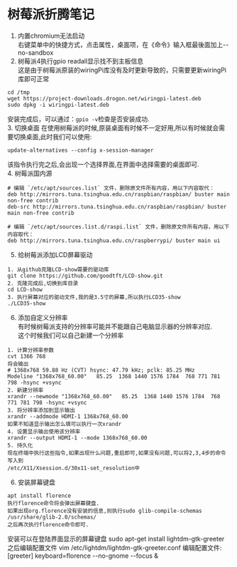 # 树莓派折腾笔记
1. 内置chromium无法启动  
右键菜单中的快捷方式，点击属性，桌面项，在《命令》输入框最後面加上--no-sandbox  
2. 树莓派4执行gpio readall显示找不到主板信息  
这是由于树莓派原装的wiringPi库没有及时更新导致的，只需要更新wiringPi库即可正常  
```
cd /tmp
wget https://project-downloads.drogon.net/wiringpi-latest.deb
sudo dpkg -i wiringpi-latest.deb
```
安装完成后，可以通过：`gpio -v`检查是否安装成功.  
3. 切换桌面
在使用树莓派的时候,原装桌面有时候不一定好用,所以有时候就会需要切换桌面,此时我们可以使用:  
```
update-alternatives --config x-session-manager
```
该指令执行完之后,会出现一个选择界面,在界面中选择需要的桌面即可.  
4. 树莓派国内源
```
# 编辑 `/etc/apt/sources.list` 文件，删除原文件所有内容，用以下内容取代：
deb http://mirrors.tuna.tsinghua.edu.cn/raspbian/raspbian/ buster main non-free contrib
deb-src http://mirrors.tuna.tsinghua.edu.cn/raspbian/raspbian/ buster main non-free contrib

# 编辑 `/etc/apt/sources.list.d/raspi.list` 文件，删除原文件所有内容，用以下内容取代：
deb http://mirrors.tuna.tsinghua.edu.cn/raspberrypi/ buster main ui
```
5. 给树莓派添加LCD屏幕驱动  
```
1. 从github克隆LCD-show需要的驱动库
git clone https://github.com/goodtft/LCD-show.git
2. 克隆完成后,切换到库目录
cd LCD-show
3. 执行屏幕对应的驱动文件,我的是3.5寸的屏幕,所以执行LCD35-show
./LCD35-show
```
6. 添加自定义分辨率  
有时候树莓派支持的分辨率可能并不能跟自己电脑显示器的分辨率对应.  
这个时候我们可以自己新建一个分辨率  
```
1. 计算分辨率参数
cvt 1366 768
将会输出
# 1368x768 59.88 Hz (CVT) hsync: 47.79 kHz; pclk: 85.25 MHz
Modeline "1368x768_60.00"   85.25  1368 1440 1576 1784  768 771 781 798 -hsync +vsync
2. 新建分辨率
xrandr --newmode "1368x768_60.00"   85.25  1368 1440 1576 1784  768 771 781 798 -hsync +vsync
3. 将分辨率添加到显示输出
xrandr --addmode HDMI-1 1368x768_60.00
如果不知道显示输出怎么填可以执行一次xrandr
4. 设置显示输出使用该分辨率
xrandr --output HDMI-1 --mode 1368x768_60.00
5. 持久化
现在终端中执行这些指令,如果出现什么问题,重启即可,如果没有问题,可以将2,3,4步的命令写入到
/etc/X11/Xsession.d/30x11-set_resolution中
```
6. 安装屏幕键盘  
```
apt install florence
执行florence命令将会弹出屏幕键盘.
如果出现org.florence没有安装的信息,则执行sudo glib-compile-schemas /usr/share/glib-2.0/schemas/
之后再次执行florence命令即可.  
```
安装可以在登陆界面显示的屏幕键盘
sudo apt-get install lightdm-gtk-greeter
之后编辑配置文件
vim /etc/lightdm/lightdm-gtk-greeter.conf
编辑配置文件:
[greeter]
keyboard=florence --no-gnome --focus &
